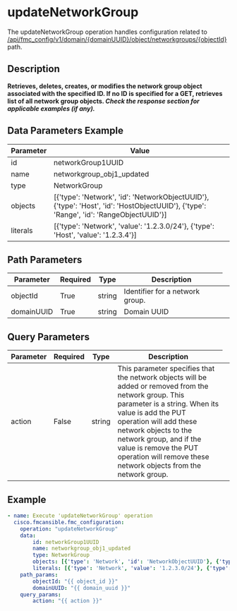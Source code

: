 # updateNetworkGroup

The updateNetworkGroup operation handles configuration related to [/api/fmc_config/v1/domain/{domainUUID}/object/networkgroups/{objectId}](/paths//api/fmc_config/v1/domain/{domain_uuid}/object/networkgroups/{object_id}.md) path.&nbsp;
## Description
**Retrieves, deletes, creates, or modifies the network group object associated with the specified ID. If no ID is specified for a GET, retrieves list of all network group objects. _Check the response section for applicable examples (if any)._**

## Data Parameters Example
| Parameter | Value |
| --------- | -------- |
| id | networkGroup1UUID |
| name | networkgroup_obj1_updated |
| type | NetworkGroup |
| objects | [{'type': 'Network', 'id': 'NetworkObjectUUID'}, {'type': 'Host', 'id': 'HostObjectUUID'}, {'type': 'Range', 'id': 'RangeObjectUUID'}] |
| literals | [{'type': 'Network', 'value': '1.2.3.0/24'}, {'type': 'Host', 'value': '1.2.3.4'}] |

## Path Parameters
| Parameter | Required | Type | Description |
| --------- | -------- | ---- | ----------- |
| objectId | True | string <td colspan=3> Identifier for a network group. |
| domainUUID | True | string <td colspan=3> Domain UUID |

## Query Parameters
| Parameter | Required | Type | Description |
| --------- | -------- | ---- | ----------- |
| action | False | string <td colspan=3> This parameter specifies that the network objects will be added or removed from the network group. This parameter is a string. When its value is add the PUT operation will add these network objects to the network group, and if the value is remove the PUT operation will remove these network objects from the network group. |

## Example
```yaml
- name: Execute 'updateNetworkGroup' operation
  cisco.fmcansible.fmc_configuration:
    operation: "updateNetworkGroup"
    data:
        id: networkGroup1UUID
        name: networkgroup_obj1_updated
        type: NetworkGroup
        objects: [{'type': 'Network', 'id': 'NetworkObjectUUID'}, {'type': 'Host', 'id': 'HostObjectUUID'}, {'type': 'Range', 'id': 'RangeObjectUUID'}]
        literals: [{'type': 'Network', 'value': '1.2.3.0/24'}, {'type': 'Host', 'value': '1.2.3.4'}]
    path_params:
        objectId: "{{ object_id }}"
        domainUUID: "{{ domain_uuid }}"
    query_params:
        action: "{{ action }}"

```